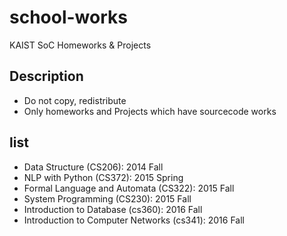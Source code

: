 # school-works
 KAIST SoC Homeworks &amp; Projects

## Description
- Do not copy, redistribute
- Only homeworks and Projects which have sourcecode works

## list
- Data Structure (CS206): 2014 Fall
- NLP with Python (CS372): 2015 Spring
- Formal Language and Automata (CS322): 2015 Fall
- System Programming (CS230): 2015 Fall
- Introduction to Database (cs360): 2016 Fall
- Introduction to Computer Networks (cs341): 2016 Fall
